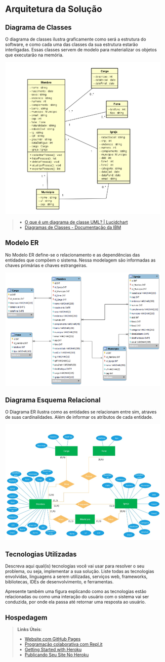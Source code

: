 # Arquitetura da Solução

## Diagrama de Classes

O diagrama de classes ilustra graficamente como será a estrutura do software, e como cada uma das classes da sua estrutura estarão interligadas. Essas classes servem de modelo para materializar os objetos que executarão na memória.

![Diagrama de Classes](img/DiagramaClasses.png)

> -   [O que é um diagrama de classe UML? | Lucidchart](https://www.lucidchart.com/pages/pt/o-que-e-diagrama-de-classe-uml)
> -   [Diagramas de Classes - Documentação da IBM](https://www.ibm.com/docs/pt-br/rational-soft-arch/9.6.1?topic=diagrams-class)



## Modelo ER 

No Modelo ER define-se o relacionamento e as dependências das entidades que compõem o sistema. Nessa modelagem são informadas as chaves primárias e chaves estrangeiras.

![Modelo ER](img/MeR.png)

## Diagrama Esquema Relacional

O Diagrama ER ilustra como as entidades se relacionam entre sim, atraves de suas cardinalidades. Além de informar os atributos de cada entidade. 

![Diagrama ER](img/DER.jpg)

## Tecnologias Utilizadas

Descreva aqui qual(is) tecnologias você vai usar para resolver o seu problema, ou seja, implementar a sua solução. Liste todas as tecnologias envolvidas, linguagens a serem utilizadas, serviços web, frameworks, bibliotecas, IDEs de desenvolvimento, e ferramentas.

Apresente também uma figura explicando como as tecnologias estão relacionadas ou como uma interação do usuário com o sistema vai ser conduzida, por onde ela passa até retornar uma resposta ao usuário.

## Hospedagem


> **Links Úteis**:
>
> - [Website com GitHub Pages](https://pages.github.com/)
> - [Programação colaborativa com Repl.it](https://repl.it/)
> - [Getting Started with Heroku](https://devcenter.heroku.com/start)
> - [Publicando Seu Site No Heroku](http://pythonclub.com.br/publicando-seu-hello-world-no-heroku.html)
